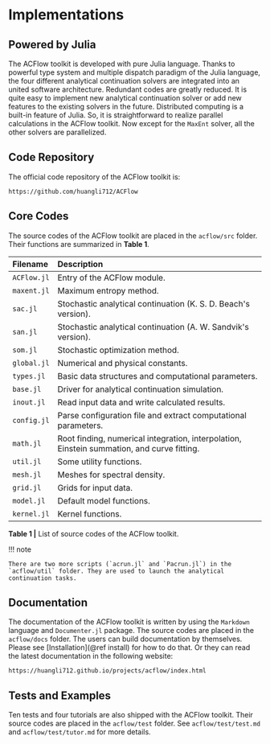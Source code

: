 # Implementations

## Powered by Julia

The ACFlow toolkit is developed with pure Julia language. Thanks to powerful type system and multiple dispatch paradigm of the Julia language, the four different analytical continuation solvers are integrated into an united software architecture. Redundant codes are greatly reduced. It is quite easy to implement new analytical continuation solver or add new features to the existing solvers in the future. Distributed computing is a built-in feature of Julia. So, it is straightforward to realize parallel calculations in the ACFlow toolkit. Now except for the `MaxEnt` solver, all the other solvers are parallelized.

## Code Repository

The official code repository of the ACFlow toolkit is:

```text
https://github.com/huangli712/ACFlow
```

## Core Codes

The source codes of the ACFlow toolkit are placed in the `acflow/src` folder. Their functions are summarized in **Table 1**.

| Filename | Description |
| :------- | :---------- |
| `ACFlow.jl` | Entry of the ACFlow module. |
| `maxent.jl` | Maximum entropy method. |
| `sac.jl`    | Stochastic analytical continuation (K. S. D. Beach's version). |
| `san.jl`    | Stochastic analytical continuation (A. W. Sandvik's version). |
| `som.jl`    | Stochastic optimization method. |
| `global.jl` | Numerical and physical constants. |
| `types.jl`  | Basic data structures and computational parameters. |
| `base.jl`   | Driver for analytical continuation simulation. |
| `inout.jl`  | Read input data and write calculated results. |
| `config.jl` | Parse configuration file and extract computational parameters. |
| `math.jl`   | Root finding, numerical integration, interpolation, Einstein summation, and curve fitting. |
| `util.jl`   | Some utility functions. |
| `mesh.jl`   | Meshes for spectral density. |
| `grid.jl`   | Grids for input data. |
| `model.jl`  | Default model functions. |
| `kernel.jl` | Kernel functions. |

**Table 1 |** List of source codes of the ACFlow toolkit.

!!! note

    There are two more scripts (`acrun.jl` and `Pacrun.jl`) in the `acflow/util` folder. They are used to launch the analytical continuation tasks.

## Documentation

 The documentation of the ACFlow toolkit is written by using the `Markdown` language and `Documenter.jl` package. The source codes are placed in the `acflow/docs` folder. The users can build documentation by themselves. Please see [Installation](@ref install) for how to do that. Or they can read the latest documentation in the following website:

```text
https://huangli712.github.io/projects/acflow/index.html
```

## Tests and Examples

Ten tests and four tutorials are also shipped with the ACFlow toolkit. Their source codes are placed in the `acflow/test` folder. See `acflow/test/test.md` and `acflow/test/tutor.md` for more details. 
